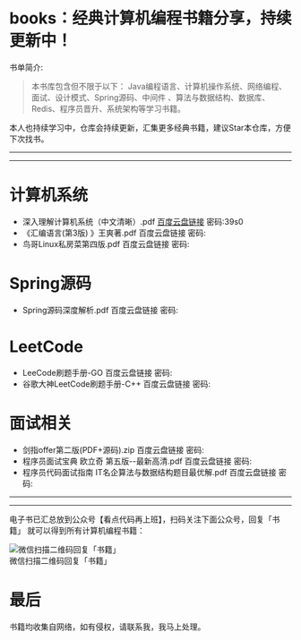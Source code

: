 # books：经典计算机编程书籍分享，持续更新中！

书单简介:

> 本书库包含但不限于以下： Java编程语言、计算机操作系统、网络编程、面试、设计模式、Spring源码、中间件 、算法与数据结构、数据库、Redis、程序员晋升、系统架构等学习书籍。

本人也持续学习中，仓库会持续更新，汇集更多经典书籍，建议Star本仓库，方便下次找书。

---
---


# 计算机系统
- 深入理解计算机系统（中文清晰）.pdf [百度云盘链接](https://pan.baidu.com/s/1HTrHtNeJeWkTatxCNQD23Q) 密码:39s0
- 《汇编语言(第3版) 》王爽著.pdf 百度云盘链接 密码:
- 鸟哥Linux私房菜第四版.pdf 百度云盘链接 密码:


# Spring源码
- Spring源码深度解析.pdf 百度云盘链接 密码:


# LeetCode
- LeeCode刷题手册-GO 百度云盘链接 密码:
- 谷歌大神LeetCode刷题手册-C++ 百度云盘链接 密码:


# 面试相关
- 剑指offer第二版(PDF+源码).zip 百度云盘链接 密码:
- 程序员面试宝典 欧立奇 第五版--最新高清.pdf 百度云盘链接 密码:
- 程序员代码面试指南 IT名企算法与数据结构题目最优解.pdf 百度云盘链接 密码:


---
---

电子书已汇总放到公众号【看点代码再上班】，扫码关注下面公众号，回复「书籍」 就可以得到所有计算机编程书籍：

![微信扫描二维码回复「书籍」](https://bcn.135editor.com/files/9695546/a7/af2/bige-92149-9470-undefined-6-a7af26d7391bd715ebb1d81d6f854857.png)  
微信扫描二维码回复「书籍」


# 最后
书籍均收集自网络，如有侵权，请联系我，我马上处理。





